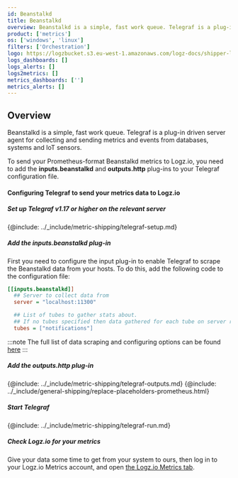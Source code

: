 ```yaml
---
id: Beanstalkd
title: Beanstalkd
overview: Beanstalkd is a simple, fast work queue. Telegraf is a plug-in driven server agent for collecting and sending metrics and events from databases, systems and IoT sensors.
product: ['metrics']
os: ['windows', 'linux']
filters: ['Orchestration']
logo: https://logzbucket.s3.eu-west-1.amazonaws.com/logz-docs/shipper-logos/beanstalk-logo.png
logs_dashboards: []
logs_alerts: []
logs2metrics: []
metrics_dashboards: ['']
metrics_alerts: []
---
```



## Overview

Beanstalkd is a simple, fast work queue. Telegraf is a plug-in driven server agent for collecting and sending metrics and events from databases, systems and IoT sensors.

To send your Prometheus-format Beanstalkd metrics to Logz.io, you need to add the **inputs.beanstalkd** and **outputs.http** plug-ins to your Telegraf configuration file.

#### Configuring Telegraf to send your metrics data to Logz.io

 

##### Set up Telegraf v1.17 or higher on the relevant server

{@include: ../_include/metric-shipping/telegraf-setup.md}

##### Add the inputs.beanstalkd plug-in

First you need to configure the input plug-in to enable Telegraf to scrape the Beanstalkd data from your hosts. To do this, add the following code to the configuration file:

``` ini
[[inputs.beanstalkd]]
  ## Server to collect data from
  server = "localhost:11300"

  ## List of tubes to gather stats about.
  ## If no tubes specified then data gathered for each tube on server reported by list-tubes command
  tubes = ["notifications"]
```

:::note
The full list of data scraping and configuring options can be found [here](https://github.com/influxdata/telegraf/blob/release-1.18/plugins/inputs/beanstalkd/README.md)
:::
 

##### Add the outputs.http plug-in
  
{@include: ../_include/metric-shipping/telegraf-outputs.md}
{@include: ../_include/general-shipping/replace-placeholders-prometheus.html}
  
##### Start Telegraf

{@include: ../_include/metric-shipping/telegraf-run.md}

##### Check Logz.io for your metrics

Give your data some time to get from your system to ours, then log in to your Logz.io Metrics account, and open [the Logz.io Metrics tab](https://app.logz.io/#/dashboard/metrics/).
 

 
